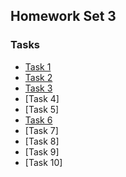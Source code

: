 ## Homework Set 3

### Tasks

* [Task 1](https://lsdroubay.github.io/math5610/softwaremanual/l2error)
* [Task 2](https://lsdroubay.github.io/math5610/softwaremanual/l1error)
* [Task 3](https://lsdroubay.github.io/math5610/softwaremanual/inferror)
* [Task 4]
* [Task 5]
* [Task 6](https://lsdroubay.github.io/math5610/softwaremanual/dotproduct)
* [Task 7]
* [Task 8]
* [Task 9]
* [Task 10]
